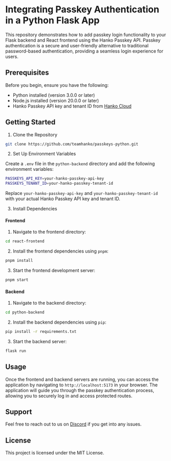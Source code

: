 # Integrating Passkey Authentication in a Python Flask App

This repository demonstrates how to add passkey login functionality to your Flask backend and React frontend using the Hanko Passkey API. Passkey authentication is a secure and user-friendly alternative to traditional password-based authentication, providing a seamless login experience for users.


## Prerequisites

Before you begin, ensure you have the following:

* Python installed (version 3.0.0 or later)
* Node.js installed (version 20.0.0 or later)
* Hanko Passkey API key and tenant ID from [Hanko Cloud](https://cloud.hanko.io/)

## Getting Started

1. Clone the Repository

```bash
git clone https://github.com/teamhanko/passkeys-python.git
```

2. Set Up Environment Variables

Create a `.env` file in the `python-backend` directory and add the following environment variables:

```sh
PASSKEYS_API_KEY=your-hanko-passkey-api-key
PASSKEYS_TENANT_ID=your-hanko-passkey-tenant-id
```

Replace `your-hanko-passkey-api-key` and `your-hanko-passkey-tenant-id` with your actual Hanko Passkey API key and tenant ID.


3. Install Dependencies

#### Frontend

1. Navigate to the frontend directory:

```bash
cd react-frontend
```

2. Install the frontend dependencies using `pnpm`:

```bash
pnpm install
```

3. Start the frontend development server:

```bash
pnpm start
```

#### Backend

1. Navigate to the backend directory:

```bash
cd python-backend
```

2. Install the backend dependencies using `pip`:

```bash
pip install -r requirements.txt
```

3. Start the backend server:

```bash
flask run
```

## Usage

Once the frontend and backend servers are running, you can access the application by navigating to `http://localhost:5173` in your browser. The application will guide you through the passkey authentication process, allowing you to securely log in and access protected routes.

## Support

Feel free to reach out to us on [Discord](https://hanko.io/community) if you get into any issues.

## License

This project is licensed under the MIT License.



